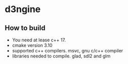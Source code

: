 # d3ngine

## How to build
- You need at lease c++ 17.
- cmake version 3.10
- supported c++ compilers. msvc, gnu c/c++ compiler
- libraries needed to compile. glad, sdl2 and glm
